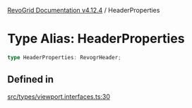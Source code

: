 [RevoGrid Documentation v4.12.4](README.md) / HeaderProperties

# Type Alias: HeaderProperties

```ts
type HeaderProperties: RevogrHeader;
```

## Defined in

[src/types/viewport.interfaces.ts:30](https://github.com/revolist/revogrid/blob/648f56ecfc5430eb0184373ea33dd565a6a33bb9/src/types/viewport.interfaces.ts#L30)
